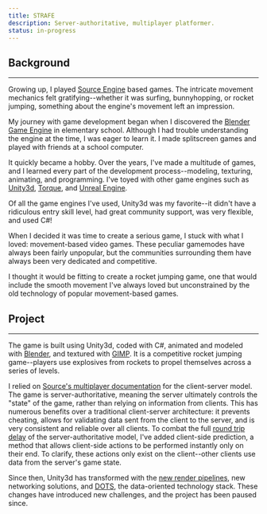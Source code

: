```yaml
---
title: STRAFE
description: Server-authoritative, multiplayer platformer.
status: in-progress
---
```


## Background
---
Growing up, I played [Source Engine](https://en.wikipedia.org/wiki/Source_(game_engine)) based games. The intricate movement mechanics felt gratifying--whether it was surfing, bunnyhopping, or rocket jumping, something about the engine's movement left an impression.

My journey with game development began when I discovered the [Blender Game Engine](https://en.wikipedia.org/wiki/Blender_Game_Engine) in elementary school. Although I had trouble understanding the engine at the time, I was eager to learn it. I made splitscreen games and played with friends at a school computer.

It quickly became a hobby. Over the years, I've made a multitude of games, and I learned every part of the development process--modeling, texturing, animating, and programming. I've toyed with other game engines such as [Unity3d](https://en.wikipedia.org/wiki/Unity_(game_engine)), [Torque](https://en.wikipedia.org/wiki/Torque_(game_engine)), and [Unreal Engine](https://en.wikipedia.org/wiki/Unreal_Engine).

Of all the game engines I've used, Unity3d was my favorite--it didn't have a ridiculous entry skill level, had great community support, was very flexible, and used C#!

When I decided it was time to create a serious game, I stuck with what I loved: movement-based video games. These peculiar gamemodes have always been fairly unpopular, but the communities surrounding them have always been very dedicated and competitive.

I thought it would be fitting to create a rocket jumping game, one that would include the smooth movement I've always loved but unconstrained by the old technology of popular movement-based games.

## Project
---
The game is built using Unity3d, coded with C#, animated and modeled with [Blender](https://en.wikipedia.org/wiki/Blender_(software)), and textured with [GIMP](https://en.wikipedia.org/wiki/GIMP). It is a competitive rocket jumping game--players use explosives from rockets to propel themselves across a series of levels.

I relied on [Source's multiplayer documentation](https://developer.valvesoftware.com/wiki/Source_Multiplayer_Networking) for the client-server model. The game is server-authoritative, meaning the server ultimately controls the "state" of the game, rather than relying on information from clients. This has numerous benefits over a traditional client-server architecture: it prevents cheating, allows for validating data sent from the client to the server, and is very consistent and reliable over all clients. To combat the full [round trip delay](https://en.wikipedia.org/wiki/Round-trip_delay) of the server-authoritative model, I've added client-side prediction, a method that allows client-side actions to be performed instantly only on their end. To clarify, these actions only exist on the client--other clients use data from the server's game state.

Since then, Unity3d has transformed with the [new render pipelines](https://docs.unity3d.com/Manual/render-pipelines.html), new networking solutions, and [DOTS](https://unity.com/dots), the data-oriented technology stack. These changes have introduced new challenges, and the project has been paused since.